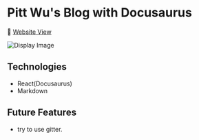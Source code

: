 # Pitt Wu's Blog with Docusaurus

🔗 [Website View](https://pitt-wu-blog.vercel.app/)

![Display Image](https://i.imgur.com/g3maWBt.png)

## Technologies

- React(Docusaurus)
- Markdown

## Future Features

- try to use gitter.
